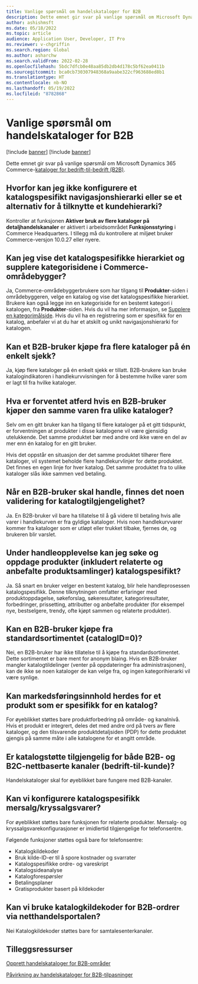 ```yaml
---
title: Vanlige spørsmål om handelskataloger for B2B
description: Dette emnet gir svar på vanlige spørsmål om Microsoft Dynamics 365 Commerce-kataloger.
author: ashishmsft
ms.date: 05/18/2022
ms.topic: article
audience: Application User, Developer, IT Pro
ms.reviewer: v-chgriffin
ms.search.region: Global
ms.author: asharchw
ms.search.validFrom: 2022-02-28
ms.openlocfilehash: 5bdc7dfcb0e48aa85db2db4d178c5bf62ea0411b
ms.sourcegitcommit: bca0cb730307948368a9aabe322cf963688ed8b1
ms.translationtype: HT
ms.contentlocale: nb-NO
ms.lasthandoff: 05/19/2022
ms.locfileid: "8782868"
---
```

# <a name="commerce-catalogs-for-b2b-faq"></a>Vanlige spørsmål om handelskataloger for B2B

[!include [banner](includes/banner.md)]
[!include [banner](includes/preview-banner.md)]

Dette emnet gir svar på vanlige spørsmål om Microsoft Dynamics 365 Commerce-[kataloger for bedrift-til-bedrift (B2B)](catalogs-b2b-sites.md).

## <a name="why-cant-i-configure-a-catalog-specific-navigation-hierarchy-or-see-an-option-to-associate-a-customer-hierarchy"></a>Hvorfor kan jeg ikke konfigurere et katalogspesifikt navigasjonshierarki eller se et alternativ for å tilknytte et kundehierarki?

Kontroller at funksjonen **Aktiver bruk av flere kataloger på detaljhandelskanaler** er aktivert i arbeidsområdet **Funksjonsstyring** i Commerce Headquarters. I tillegg må du kontrollere at miljøet bruker Commerce-versjon 10.0.27 eller nyere.

## <a name="can-i-view-the-catalog-specific-hierarchy-and-enrich-category-pages-in-commerce-site-builder"></a>Kan jeg vise det katalogspesifikke hierarkiet og supplere kategorisidene i Commerce-områdebygger?

Ja, Commerce-områdebyggerbrukere som har tilgang til **Produkter**-siden i områdebyggeren, velge en katalog og vise det katalogspesifikke hierarkiet. Brukere kan også legge inn en kategoriside for en bestemt kategori i katalogen, fra **Produkter**-siden. Hvis du vil ha mer informasjon, se [Supplere en kategorimålside](enrich-category-page.md). Hvis du vil ha en registrering som er spesifikk for en katalog, anbefaler vi at du har et atskilt og unikt navigasjonshierarki for katalogen.

## <a name="can-a-b2b-shopper-purchase-from-multiple-catalogs-in-a-single-checkout"></a>Kan et B2B-bruker kjøpe fra flere kataloger på én enkelt sjekk?

Ja, kjøp flere kataloger på én enkelt sjekk er tillatt. B2B-brukere kan bruke katalogindikatoren i handlekurvvisningen for å bestemme hvilke varer som er lagt til fra hvilke kataloger.

## <a name="if-a-b2b-shopper-purchases-the-same-item-from-different-catalogs-what-is-the-expected-behavior"></a>Hva er forventet atferd hvis en B2B-bruker kjøper den samme varen fra ulike kataloger?

Selv om en gitt bruker kan ha tilgang til flere kataloger på et gitt tidspunkt, er forventningen at produkter i disse katalogene vil være gjensidig utelukkende. Det samme produktet bør med andre ord ikke være en del av mer enn én katalog for en gitt bruker.

Hvis det oppstår en situasjon der det samme produktet tilhører flere kataloger, vil systemet beholde flere handlekurvlinjer for dette produktet. Det finnes en egen linje for hver katalog. Det samme produktet fra to ulike kataloger slås ikke sammen ved betaling.

## <a name="when-a-b2b-shopper-is-shopping-is-there-any-validation-for-catalog-availability"></a>Når en B2B-bruker skal handle, finnes det noen validering for katalogtilgjengelighet?

Ja. En B2B-bruker vil bare ha tillatelse til å gå videre til betaling hvis alle varer i handlekurven er fra gyldige kataloger. Hvis noen handlekurvvarer kommer fra kataloger som er utløpt eller trukket tilbake, fjernes de, og brukeren blir varslet.

## <a name="during-the-shopping-experience-are-search-and-product-discovery-including-related-and-recommended-product-collections-catalog-specific"></a>Under handleopplevelse kan jeg søke og oppdage produkter (inkludert relaterte og anbefalte produktsamlinger) katalogspesifikt?

Ja. Så snart en bruker velger en bestemt katalog, blir hele handleprosessen katalogspesifikk. Denne tilknytningen omfatter erfaringer med produktoppdagelse, søkeforslag, søkeresultater, kategoriresultater, forbedringer, prissetting, attributter og anbefalte produkter (for eksempel nye, bestselgere, trendy, ofte kjøpt sammen og relaterte produkter).

## <a name="can-a-b2b-shopper-purchase-from-the-default-assortment-catalogid0"></a>Kan en B2B-bruker kjøpe fra standardsortimentet (catalogID=0)?

Nei, en B2B-bruker har ikke tillatelse til å kjøpe fra standardsortimentet. Dette sortimentet er bare ment for anonym blaing. Hvis en B2B-bruker mangler katalogtildelinger (venter på oppdateringer fra administrasjonen), kan de ikke se noen kataloger de kan velge fra, og ingen kategorihierarki vil være synlige.

## <a name="can-marketing-content-be-curated-for-a-product-that-is-specific-to-a-catalog"></a>Kan markedsføringsinnhold herdes for et produkt som er spesifikk for en katalog?

For øyeblikket støttes bare produktforbedring på område- og kanalnivå. Hvis et produkt er integrert, deles det med andre ord på tvers av flere kataloger, og den tilsvarende produktdetaljsiden (PDP) for dette produktet gjengis på samme måte i alle katalogene for et angitt område.

## <a name="is-catalog-support-available-for-both-b2b-and-business-to-consumer-b2c-online-channels"></a>Er katalogstøtte tilgjengelig for både B2B- og B2C-nettbaserte kanaler (bedrift-til-kunde)?

Handelskataloger skal for øyeblikket bare fungere med B2B-kanaler.

## <a name="can-we-set-up-catalog-specific-upsellcross-sell-items"></a>Kan vi konfigurere katalogspesifikk mersalg/kryssalgsvarer?

For øyeblikket støttes bare funksjonen for relaterte produkter. Mersalg- og kryssalgsvarekonfigurasjoner er imidlertid tilgjengelige for telefonsentre.

Følgende funksjoner støttes også bare for telefonsentre:

- Katalogkildekoder
- Bruk kilde-ID-er til å spore kostnader og svarrater
- Katalogspesifikke ordre- og vareskript
- Katalogsideanalyse
- Katalogforespørsler
- Betalingsplaner
- Gratisprodukter basert på kildekoder

## <a name="can-we-use-catalog-source-codes-for-b2b-orders-through-the-e-commerce-portal"></a>Kan vi bruke katalogkildekoder for B2B-ordrer via netthandelsportalen?

Nei Katalogkildekoder støttes bare for samtalesenterkanaler.

## <a name="additional-resources"></a>Tilleggsressurser

[Opprett handelskataloger for B2B-områder](catalogs-b2b-sites.md)

[Påvirkning av handelskataloger for B2B-tilpasninger](catalogs-b2b-sites-dev.md)
